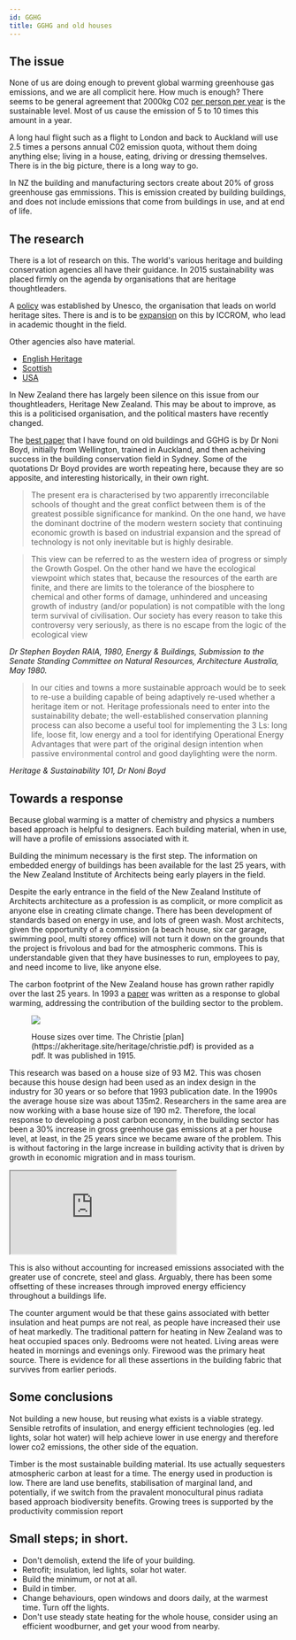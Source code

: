 ```yaml
---
id: GGHG
title: GGHG and old houses
---
```



## The issue ## 
None of us are doing enough to prevent global warming greenhouse gas emissions, and we are all complicit here. How much is enough? There seems to be general agreement that 2000kg C02 [per person per year](http://www.gci.org.uk/CBAT_AUBREY/CBAT/index.html#domain-2) is the sustainable level. Most of us cause the emission of 5 to 10 times this amount in a year. 
 
A long haul flight such as a flight to London and back to Auckland will use 2.5 times a persons annual C02 emission quota, without them doing anything else; living in a house, eating, driving or dressing themselves. There is in the big picture, there is a long way to go. 
 
In NZ the building and manufacturing sectors create about 20% of gross greenhouse gas emmissions. This is emission created by building buildings, and does not include emissions that come from buildings in use, and at end of life. 

## The research ## 
There is a lot of research on this. The world's various heritage and building conservation agencies all have their guidance. In 2015 sustainability was placed firmly on the agenda by organisations that are heritage thoughtleaders. 

A [policy](https://whc.unesco.org/document/139747) was established by Unesco, the organisation that leads on world heritage sites.
There is and is to be [expansion](https://www.iccrom.org/classifieds/classified-publication/special-issue-heritage-and-sustainable-development) on this by ICCROM, who lead in academic thought in the field.

Other agencies also have material. 

* [English Heritage](https://content.historicengland.org.uk/images-books/publications/planning-responsible-retrofit-of-traditional-buildings/responsible-retrofit-trad-bldgs.pdf/) 
* [Scottish](https://researchportal.hw.ac.uk/files/645924/technicalpaper13.pdf) 
* [USA](http://www.dahp.wa.gov/sites/default/files/209SustainabilityStudy_ExecutiveSummary.pdf) 

In New Zealand there has largely been silence on this issue from our thoughtleaders, Heritage New Zealand. This may be about to improve, as this is a politicised organisation, and the political masters have recently changed.

The [best paper](https://www.aicomos.com/wp-content/uploads/Heritage-Sustainability-101-full-paper-reduced-size.pdf) that I have found on old buildings and GGHG is by Dr Noni Boyd, initially from Wellington, trained in Auckland, and then acheiving success in the building conservation field in Sydney. Some of the quotations Dr Boyd provides are worth repeating here, because they are so apposite, and interesting historically, in their own right.

>The present era is characterised by two apparently irreconcilable schools of thought and the great conflict between them is of the greatest possible significance for mankind. On the one hand, we have the dominant doctrine of the modern western society that continuing economic growth is based on industrial expansion and the spread of technology is not only inevitable but is highly desirable. 

>This view can be referred to as the western idea of progress or simply the Growth Gospel. On the other hand we have the ecological viewpoint which states that, because the resources of the earth are finite, and there are limits to the tolerance of the biosphere to chemical and other forms of damage, unhindered and unceasing growth of industry (and/or population) is not compatible with the long term survival of civilisation. Our society has every reason to take this controversy very seriously, as there is no escape from the logic of the ecological view 

*Dr Stephen Boyden RAIA, 1980, Energy & Buildings, Submission to the Senate Standing Committee on Natural Resources, Architecture Australia, May 1980.*

>In our cities and towns a more sustainable approach would be to seek to re-use a building capable of being adaptively re-used whether a heritage item or not. Heritage professionals need to enter into the sustainability debate; the well-established conservation planning process can also become a useful tool for implementing the 3 Ls: long life, loose fit, low energy and a tool for identifying Operational Energy Advantages that were part of the original design intention when passive environmental control and good daylighting were the norm. 

*Heritage & Sustainability 101, Dr Noni Boyd*
 
## Towards a response ##
Because global warming is a matter of chemistry and physics a numbers based approach is helpful to designers. Each building material, when in use, will have a profile of emissions associated with it. 
 
Building the minimum necessary is the first step. The information on embedded energy of buildings has been available for the last 25 years, with the New Zealand Institute of Architects being early players in the field.  
 
Despite the early entrance in the field of the New Zealand Institute of Architects architecture as a profession is as complicit, or more complicit as anyone else in creating climate change. There has been development of standards based on energy in use, and lots of green wash. Most architects, given the opportunity of a commission (a beach house, six car garage,  swimming pool, multi storey office) will not turn it down on the grounds that the project is frivolous and bad for the atmospheric commons. This is understandable given that they have businesses to run, employees to pay, and need income to live, like anyone else.

The carbon footprint of the New Zealand house has grown rather rapidly over the last 25 years. In 1993 a [paper](../assets/heritage/1993.pdf) was written as a response to global warming, addressing the contribution of the building sector to the problem.  



<figure>
  <p><img src="https://akheritage.ts.r.appspot.com/img/gghg7.png"/></p>
  <figcaption>House sizes over time. The Christie [plan](https://akheritage.site/heritage/christie.pdf) is provided as a pdf. It was published in 1915.</figcaption>
</figure>


This research was based on a house size of 93 M2. This was chosen because this house design had been used as an index design in the industry for 30 years or so before that 1993 publication date. In the 1990s the average house size was about 135m2.  Researchers in the same area are now working with a base house size of 190 m2. Therefore, the local response to developing a post carbon economy, in the building sector has been a 30% increase in gross greenhouse gas emissions at a per house level, at least, in the 25 years since we became aware of the problem. This is without factoring in the large increase in building activity that is driven by growth in economic migration and in mass tourism.

<div class="resp-container">
    <iframe class="resp-iframe" src="https://akheritage.ts.r.appspot.com/svg/hse_size.html" scrolling="no"></iframe>
</div>

This is also without accounting for increased emissions associated with the greater use of concrete, steel and glass. Arguably, there has been some offsetting of these increases through improved energy efficiency throughout a buildings life. 

The counter argument would be that these gains associated with better insulation and heat pumps are not real, as people have increased their use of heat markedly. The traditional pattern for heating in New Zealand was to heat occupied spaces only. Bedrooms were not heated. Living areas were heated in mornings and evenings only. Firewood was the primary heat source.   There is evidence for all these assertions in the building fabric that survives from earlier periods.  

## Some conclusions ##

Not building a new house, but reusing what exists is a viable strategy. Sensible retrofits of insulation, and energy efficient technologies (eg. led lights, solar hot water) will help achieve lower in use energy and therefore lower co2 emissions, the other side of the equation. 
 
Timber is the most sustainable building material. Its use actually sequesters atmospheric carbon at least for a time. The energy used in production is low. There are land use benefits, stabilisation of marginal land, and potentially, if we switch from the pravalent monocultural pinus radiata based approach biodiversity benefits.  Growing trees is supported by the productivity commission report

## Small steps; in short. ##
- Don't demolish, extend the life of your building. 
- Retrofit; insulation, led lights, solar hot water.
- Build the minimum, or not at all.
- Build in timber.
- Change behaviours, open windows and doors daily, at the warmest time. Turn off the lights.
- Don't use steady state heating for the whole house, consider using an efficient woodburner, and get your wood from nearby.


